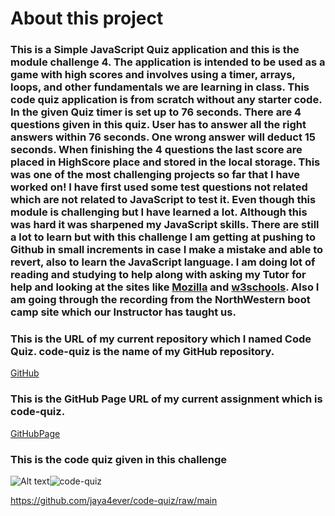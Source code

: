 # About this project
### This is a Simple JavaScript Quiz application and this is the module challenge 4. The application is intended to be used as a game with high scores and involves using a timer, arrays, loops, and other fundamentals we are learning in class.  This code quiz application is from scratch without any starter code. In the given Quiz timer is set up to 76 seconds. There are 4 questions given in this quiz. User has to answer all the right answers within 76 seconds. One wrong answer will deduct 15 seconds. When finishing the 4 questions the last score are placed in HighScore place and stored in the local storage. This was one of the most challenging projects so far that I have worked on! I have first used some test questions not related which are not related to JavaScript to test it. Even though this module is challenging but I have learned a lot. Although this was hard it was sharpened my JavaScript skills. There are still a lot to learn but with this challenge I am getting at pushing to Github in small increments in case I make a mistake and able to revert, also to learn the JavaScript language. I am doing lot of reading and studying to help along with asking my Tutor for help and looking at the sites like [Mozilla]( https://developer.mozilla.org/en-US/docs/Web/JavaScript "dev.Mozilla") and [w3schools](https://www.w3schools.com/js/ "w3Schools"). Also I am going through the recording from the NorthWestern boot camp site which our Instructor has taught us.

### This is the URL of my current repository which I named Code Quiz. code-quiz is the name of my GitHub repository.
[GitHub](https://github.com/jaya4ever/code-quiz "GitHub Repository")

### This is the GitHub Page URL of my current assignment which is code-quiz.
[GitHubPage]( https://jaya4ever.github.io/code-quiz/ "GitHub Page")



### This is the code quiz given in this challenge

![Alt text]()![code-quiz](https://user-images.githubusercontent.com/111536082/197532095-c9c77381-e291-49af-9e91-4018205bb774.gif)


https://github.com/jaya4ever/code-quiz/raw/main